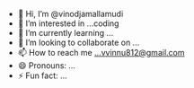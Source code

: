 - 👋 Hi, I’m @vinodjamallamudi
- 👀 I’m interested in ...coding
- 🌱 I’m currently learning ...
- 💞️ I’m looking to collaborate on ...
- 📫 How to reach me ...vvinnu812@gmail.com
- 😄 Pronouns: ...
- ⚡ Fun fact: ...

<!---
vinodjamallamudi/vinodjamallamudi is a ✨ special ✨ repository because its `README.md` (this file) appears on your GitHub profile.
You can click the Preview link to take a look at your changes.
--->
